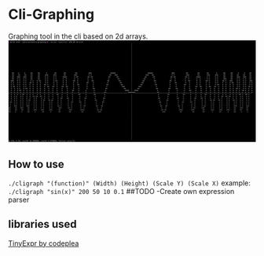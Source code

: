 # Cli-Graphing
Graphing tool in the cli based on 2d arrays.
![Example](./screenshot_021.png)
## How to use
`./cligraph "(function)" (Width) (Height) (Scale Y) (Scale X)`
example:
`./cligraph "sin(x)" 200 50 10 0.1`
##TODO
-Create own expression parser
## libraries used
[TinyExpr by codeplea](https://github.com/codeplea/tinyexpr/tree/master)
